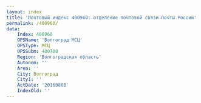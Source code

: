 ```yaml
---
layout: index
title: 'Почтовый индекс 400960: отделение почтовой связи Почты России'
permalink: /400960/
data:
    Index: 400960
    OPSName: 'Волгоград МСЦ'
    OPSType: МСЦ
    OPSSubm: 400700
    Region: 'Волгоградская область'
    Autonom: ''
    Area: ''
    City: Волгоград
    City1: ''
    ActDate: '20160808'
    IndexOld: ''
---
```

